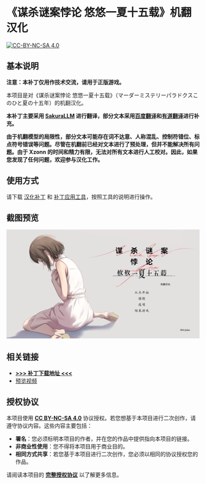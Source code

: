 # 《谋杀谜案悖论 悠悠一夏十五载》机翻汉化

[![CC-BY-NC-SA 4.0](https://mirrors.creativecommons.org/presskit/buttons/88x31/svg/by-nc-sa.svg)](https://creativecommons.org/licenses/by-nc-sa/4.0/legalcode)

## 基本说明
**注意：本补丁仅用作技术交流，请用于正版游戏。**

本项目是对《谋杀谜案悖论 悠悠一夏十五载》（<span lang="ja">マーダーミステリーパラドクスこのひと夏の十五年</span>）的机翻汉化。

**本补丁主要采用 [SakuraLLM](https://github.com/SakuraLLM/Sakura-13B-Galgame) 进行翻译，部分文本采用[百度翻译](https://fanyi.baidu.com/)和[有道翻译](https://fanyi.youdao.com/)进行补充。**

**由于机翻模型的局限性，部分文本可能存在词不达意、人称混乱、控制符错位、标点符号错误等问题。尽管在机翻前已经对文本进行了预处理，但并不能解决所有问题。由于 Xzonn 的时间和精力有限，无法对所有文本进行人工校对。因此，如果您发现了任何问题，欢迎参与汉化工作。**

## 使用方式
请下载 [汉化补丁](https://github.com/Qi-Busiyi-Hanhuazu/MurderMysteryParadoxChsLocalization/releases/latest) 和 [补丁应用工具](https://github.com/Qi-Busiyi-Hanhuazu/MurderMysteryParadoxChsLocalizationPatcher/releases/latest/)，按照工具的说明进行操作。

## 截图预览
![截图](assets/images/screenshot-01.png)

## 相关链接
- **[>>> 补丁下载地址 <<<](https://github.com/Qi-Busiyi-Hanhuazu/MurderMysteryParadoxChsLocalization/releases/latest/)**
- [预览视频](https://www.bilibili.com/video/BV1rW421w7B4/)

## 授权协议
本项目使用 **[CC BY-NC-SA 4.0](https://creativecommons.org/licenses/by-nc-sa/4.0/legalcode)** 协议授权。若您想基于本项目进行二次创作，请遵守协议内容。这些内容主要包括：

- **署名**：您必须标明本项目的作者，并在您的作品中提供指向本项目的链接。
- **非商业性使用**：您不得将本项目用于商业目的。
- **相同方式共享**：若您基于本项目进行二次创作，您必须以相同的协议授权您的作品。

请阅读本项目的 **[完整授权协议](LICENSE)** 以了解更多信息。
